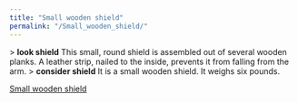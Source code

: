 ```yaml
---
title: "Small wooden shield"
permalink: "/Small_wooden_shield/"
---
```


\> **look shield**
This small, round shield is assembled out of several wooden planks. A
leather strip, nailed to the inside, prevents it from falling from the
arm.
\> **consider shield**
It is a small wooden shield.
It weighs six pounds.

[Small wooden shield](Category:_Shields "wikilink")